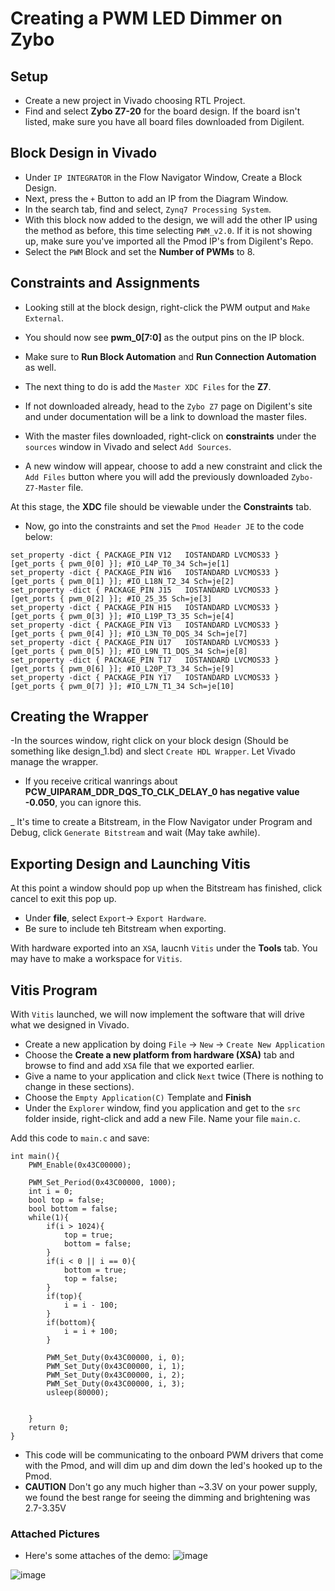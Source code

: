 # **Creating a PWM LED Dimmer on Zybo**

## Setup

- Create a new project in Vivado choosing RTL Project.
- Find and select **Zybo Z7-20** for the board design. If the board isn't listed, make sure you have all board files downloaded from Digilent. 


## Block Design in Vivado

- Under `IP INTEGRATOR` in the Flow Navigator Window, Create a Block Design. 
- Next, press the `+` Button to add an IP from the Diagram Window.
- In the search tab, find and select, `Zynq7 Processing System`. 
- With this block now added to the design, we will add the other IP using the method as before, this time selecting `PWM_v2.0`. If it is not showing up, make sure you've imported all the Pmod IP's from Digilent's Repo. 
- Select the `PWM` Block and set the **Number of PWMs** to 8.

## Constraints and Assignments

- Looking still at the block design, right-click the PWM output and `Make External`. 
- You should now see **pwm_0[7:0]** as the output pins on the IP block. 
- Make sure to **Run Block Automation** and **Run Connection Automation** as well.

- The next thing to do is add the `Master XDC Files` for the **Z7**. 
- If not downloaded already, head to the `Zybo Z7` page on Digilent's site and under documentation will be a link to download the master files.
- With the master files downloaded, right-click on **constraints** under the `sources` window in Vivado and select `Add Sources`.
- A new window will appear, choose to add a new constraint and click the `Add Files` button where you will add the previously downloaded `Zybo-Z7-Master` file. 

At this stage, the **XDC** file should be viewable under the **Constraints** tab.
- Now, go into the constraints and set the `Pmod Header JE` to the code below:
```
set_property -dict { PACKAGE_PIN V12   IOSTANDARD LVCMOS33 } [get_ports { pwm_0[0] }]; #IO_L4P_T0_34 Sch=je[1]						 
set_property -dict { PACKAGE_PIN W16   IOSTANDARD LVCMOS33 } [get_ports { pwm_0[1] }]; #IO_L18N_T2_34 Sch=je[2]                     
set_property -dict { PACKAGE_PIN J15   IOSTANDARD LVCMOS33 } [get_ports { pwm_0[2] }]; #IO_25_35 Sch=je[3]                          
set_property -dict { PACKAGE_PIN H15   IOSTANDARD LVCMOS33 } [get_ports { pwm_0[3] }]; #IO_L19P_T3_35 Sch=je[4]                     
set_property -dict { PACKAGE_PIN V13   IOSTANDARD LVCMOS33 } [get_ports { pwm_0[4] }]; #IO_L3N_T0_DQS_34 Sch=je[7]                  
set_property -dict { PACKAGE_PIN U17   IOSTANDARD LVCMOS33 } [get_ports { pwm_0[5] }]; #IO_L9N_T1_DQS_34 Sch=je[8]                  
set_property -dict { PACKAGE_PIN T17   IOSTANDARD LVCMOS33 } [get_ports { pwm_0[6] }]; #IO_L20P_T3_34 Sch=je[9]                     
set_property -dict { PACKAGE_PIN Y17   IOSTANDARD LVCMOS33 } [get_ports { pwm_0[7] }]; #IO_L7N_T1_34 Sch=je[10]  

```

## Creating the Wrapper
-In the sources window, right click on your block design (Should be something like design_1.bd) and slect `Create HDL Wrapper`. Let Vivado manage the wrapper.

- If you receive critical wanrings about **PCW_UIPARAM_DDR_DQS_TO_CLK_DELAY_0 has negative value -0.050**, you can ignore this.

_ It's time to create a Bitstream, in the Flow Navigator under Program and Debug, click `Generate Bitstream` and wait (May take awhile).

## Exporting Design and Launching Vitis

At this point a window should pop up when the Bitstream has finished, click cancel to exit this pop up.

- Under **file**, select `Export`-> `Export Hardware`.
- Be sure to include teh Bitstream when exporting.

With hardware exported into an `XSA`, laucnh `Vitis` under the **Tools** tab. You may have to make a workspace for `Vitis`.
## Vitis Program
With `Vitis` launched, we will now implement the software that will drive what we designed in Vivado.

- Create a new application by doing `File` -> `New` -> `Create New Application`
- Choose the **Create a new platform from hardware (XSA)** tab and browse to find and add `XSA` file that we exported earlier.
- Give a name to your application and click `Next` twice (There is nothing to change in these sections).
- Choose the `Empty Application(C)` Template and **Finish**
- Under the `Explorer` window, find you application and get to the `src` folder inside, right-click and add a new File. Name your file `main.c`.

Add this code to `main.c` and save:
```
int main(){
	PWM_Enable(0x43C00000);

	PWM_Set_Period(0x43C00000, 1000);
	int i = 0;
	bool top = false;
	bool bottom = false;
	while(1){
		if(i > 1024){
			top = true;
			bottom = false;
		}
		if(i < 0 || i == 0){
			bottom = true;
			top = false;
		}
		if(top){
			i = i - 100;
		}
		if(bottom){
			i = i + 100;
		}

		PWM_Set_Duty(0x43C00000, i, 0);
		PWM_Set_Duty(0x43C00000, i, 1);
		PWM_Set_Duty(0x43C00000, i, 2);
		PWM_Set_Duty(0x43C00000, i, 3);
		usleep(80000);


	}
	return 0;
}

```
- This code will be communicating to the onboard PWM drivers that come with the Pmod, and will dim up and dim down the led's hooked up to the Pmod. 
- **CAUTION** Don't go any much higher than ~3.3V on your power supply, we found the best range for seeing the dimming and brightening was 2.7-3.35V
### Attached Pictures

- Here's some attaches of the demo:
![image](uploads/cc51494c2b2b205fc2a506590a6f252c/image.png)


![image](uploads/13c685833f98911bca7a296bd7cbf11a/image.png)

